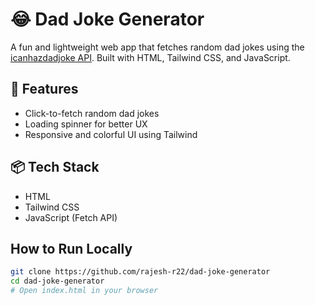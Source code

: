 # 😂 Dad Joke Generator

A fun and lightweight web app that fetches random dad jokes using the [icanhazdadjoke API](https://icanhazdadjoke.com/api). Built with HTML, Tailwind CSS, and JavaScript.

## 🚀 Features
- Click-to-fetch random dad jokes
- Loading spinner for better UX
- Responsive and colorful UI using Tailwind

## 📦 Tech Stack
- HTML
- Tailwind CSS
- JavaScript (Fetch API)

 

##  How to Run Locally
```bash
git clone https://github.com/rajesh-r22/dad-joke-generator
cd dad-joke-generator
# Open index.html in your browser